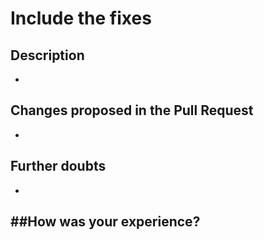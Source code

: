 # Include the fixes

## Description
-

## Changes proposed in the Pull Request
-

## Further doubts
-

##How was your experience?
-
